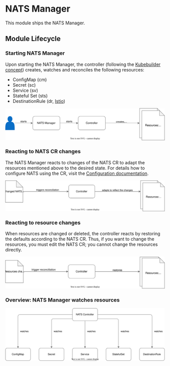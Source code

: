 # NATS Manager

This module ships the NATS Manager.

## Module Lifecycle

### Starting NATS Manager

Upon starting the NATS Manager, the controller (following the [Kubebuilder concept](https://book.kubebuilder.io/architecture.html)) creates, watches and reconciles the following resources:

   - ConfigMap (cm)
   - Secret (sc)
   - Service (sv)
   - Stateful Set (sts)
   - DestinationRule (dr, [Istio](https://istio.io))

![Start NATS manager](./assets/Start_nats_manager.drawio.svg)

### Reacting to NATS CR changes

The NATS Manager reacts to changes of the NATS CR to adapt the resources mentioned above to the desired state.
For details how to configure NATS using the CR, visit the [Configuration documentation](./02-configuration.md).

![Reacting to NATS CR changes](./assets/reacting_to_nats_cr_changes.drawio.svg)

### Reacting to resource changes

When resources are changed or deleted, the controller reacts by restoring the defaults according to the NATS CR.
Thus, if you want to change the resources, you must edit the NATS CR; you cannot change the resources directly.

![Reacting to resource changes](assets/reacting_to_resource_changes.drawio.svg)


### Overview: NATS Manager watches resources

  ![NM watches resources](assets/NC_watches_resources.drawio.svg)
